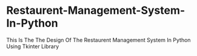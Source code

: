 # Restaurent-Management-System-In-Python
This Is The The Design Of The Restaurent Management System In Python Using Tkinter Library
